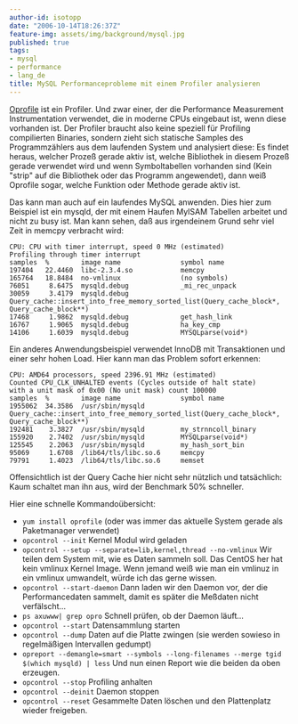 ```yaml
---
author-id: isotopp
date: "2006-10-14T18:26:37Z"
feature-img: assets/img/background/mysql.jpg
published: true
tags:
- mysql
- performance
- lang_de
title: MySQL Performanceprobleme mit einem Profiler analysieren
---
```

[Oprofile](http://oprofile.sourceforge.net) ist ein Profiler. Und zwar einer, der die Performance Measurement Instrumentation verwendet, die in moderne CPUs eingebaut ist, wenn diese vorhanden ist. Der Profiler braucht also keine speziell für Profiling compilierten Binaries, sondern zieht sich statische Samples des Programmzählers aus dem laufenden System und analysiert diese: Es findet heraus, welcher Prozeß gerade aktiv ist, welche Bibliothek in diesem Prozeß gerade verwendet wird und wenn Symboltabellen vorhanden sind (Kein "strip" auf die Bibliothek oder das Programm angewendet), dann weiß Oprofile sogar, welche Funktion oder Methode gerade aktiv ist.

Das kann man auch auf ein laufendes MySQL anwenden. Dies hier zum Beispiel ist ein mysqld, der mit einem Haufen MyISAM Tabellen arbeitet und nicht zu busy ist. Man kann sehen, daß aus irgendeinem Grund sehr viel Zeit in memcpy verbracht wird:

```console
CPU: CPU with timer interrupt, speed 0 MHz (estimated)
Profiling through timer interrupt
samples  %        image name               symbol name
197404   22.4460  libc-2.3.4.so            memcpy
165764   18.8484  no-vmlinux               (no symbols)
76051     8.6475  mysqld.debug             _mi_rec_unpack
30059     3.4179  mysqld.debug             Query_cache::insert_into_free_memory_sorted_list(Query_cache_block*, Query_cache_block**)
17468     1.9862  mysqld.debug             get_hash_link
16767     1.9065  mysqld.debug             ha_key_cmp
14106     1.6039  mysqld.debug             MYSQLparse(void*)
```

Ein anderes Anwendungsbeispiel verwendet InnoDB mit Transaktionen und einer sehr hohen Load. Hier kann man das Problem sofort erkennen:

```console
CPU: AMD64 processors, speed 2396.91 MHz (estimated)
Counted CPU_CLK_UNHALTED events (Cycles outside of halt state) 
with a unit mask of 0x00 (No unit mask) count 100000
samples  %        image name               symbol name
1955062  34.3586  /usr/sbin/mysqld         Query_cache::insert_into_free_memory_sorted_list(Query_cache_block*, Query_cache_block**)
192481    3.3827  /usr/sbin/mysqld         my_strnncoll_binary
155920    2.7402  /usr/sbin/mysqld         MYSQLparse(void*)
125545    2.2063  /usr/sbin/mysqld         my_hash_sort_bin
95069     1.6708  /lib64/tls/libc.so.6     memcpy
79791     1.4023  /lib64/tls/libc.so.6     memset
```

Offensichtlich ist der Query Cache hier nicht sehr nützlich und tatsächlich: Kaum schaltet man ihn aus, wird der Benchmark 50% schneller.

Hier eine schnelle Kommandoübersicht:

- `yum install oprofile` (oder was immer das aktuelle System gerade als Paketmanager verwendet)
- `opcontrol --init` Kernel Modul wird geladen
- `opcontrol --setup --separate=lib,kernel,thread --no-vmlinux` 
Wir teilen dem System mit, wie es Daten sammeln soll. Das CentOS her hat kein vmlinux Kernel Image. Wenn jemand weiß wie man ein vmlinuz in ein vmlinux umwandelt, würde ich das gerne wissen.
- `opcontrol --start-daemon` Dann laden wir den Daemon vor, der die Performancedaten sammelt, damit es später die Meßdaten nicht verfälscht...
- `ps axuwww| grep opro` Schnell prüfen, ob der Daemon läuft...
- `opcontrol --start` Datensammlung starten
- `opcontrol --dump` Daten auf die Platte zwingen (sie werden sowieso in regelmäßigen Intervallen gedumpt)
- `opreport --demangle=smart --symbols --long-filenames --merge tgid $(which mysqld) | less` Und nun einen Report wie die beiden da oben erzeugen.
- `opcontrol --stop` Profiling anhalten
- `opcontrol --deinit` Daemon stoppen
- `opcontrol --reset` Gesammelte Daten löschen und den Plattenplatz wieder freigeben.